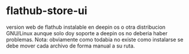 # flathub-store-ui
version web de flathub instalable en deepin os o otra distribucion GNU/Linux aunque solo doy soporte a deepin os no deberia haber problemas.
 Nota: obviamente como todabia no existe como instalarse se debe mover cada archivo de forma manual a su ruta.
